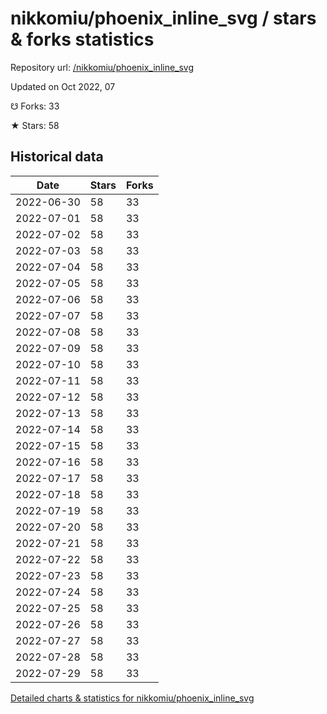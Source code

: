 # nikkomiu/phoenix_inline_svg / stars & forks statistics

Repository url: [/nikkomiu/phoenix_inline_svg](https://github.com/nikkomiu/phoenix_inline_svg)

Updated on Oct 2022, 07

☋ Forks: 33

★ Stars: 58

## Historical data
| Date | Stars | Forks |
|------|-------|-------|
| 2022-06-30 | 58 | 33 | 
| 2022-07-01 | 58 | 33 | 
| 2022-07-02 | 58 | 33 | 
| 2022-07-03 | 58 | 33 | 
| 2022-07-04 | 58 | 33 | 
| 2022-07-05 | 58 | 33 | 
| 2022-07-06 | 58 | 33 | 
| 2022-07-07 | 58 | 33 | 
| 2022-07-08 | 58 | 33 | 
| 2022-07-09 | 58 | 33 | 
| 2022-07-10 | 58 | 33 | 
| 2022-07-11 | 58 | 33 | 
| 2022-07-12 | 58 | 33 | 
| 2022-07-13 | 58 | 33 | 
| 2022-07-14 | 58 | 33 | 
| 2022-07-15 | 58 | 33 | 
| 2022-07-16 | 58 | 33 | 
| 2022-07-17 | 58 | 33 | 
| 2022-07-18 | 58 | 33 | 
| 2022-07-19 | 58 | 33 | 
| 2022-07-20 | 58 | 33 | 
| 2022-07-21 | 58 | 33 | 
| 2022-07-22 | 58 | 33 | 
| 2022-07-23 | 58 | 33 | 
| 2022-07-24 | 58 | 33 | 
| 2022-07-25 | 58 | 33 | 
| 2022-07-26 | 58 | 33 | 
| 2022-07-27 | 58 | 33 | 
| 2022-07-28 | 58 | 33 | 
| 2022-07-29 | 58 | 33 | 


[Detailed charts & statistics for nikkomiu/phoenix_inline_svg](https://reviewgithub.com/rep/nikkomiu/phoenix_inline_svg)
